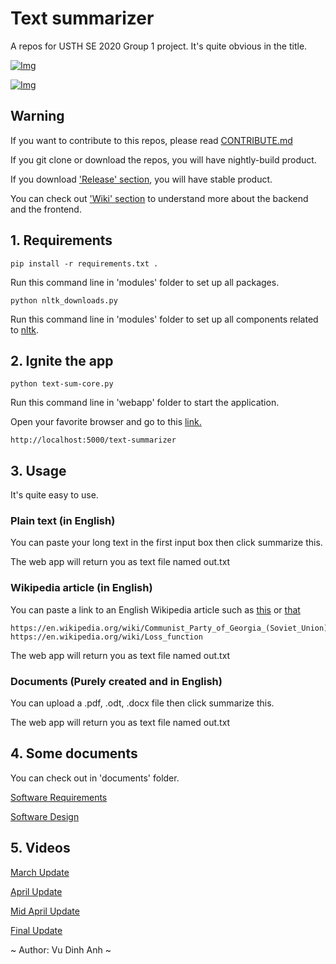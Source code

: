 # Text summarizer
A repos for USTH SE 2020 Group 1 project. It's quite obvious in the title.

[![Img](https://img.shields.io/badge/Python-3-green)](https://www.python.org/downloads/)

[![Img](https://img.shields.io/badge/License-TheUnlicense-yellow)](https://unlicense.org/)

## Warning
If you want to contribute to this repos, please read [CONTRIBUTE.md](https://github.com/dinhanhx/text-summarizer/blob/master/CONTRIBUTE.md)

If you git clone or download the repos, you will have nightly-build product.

If you download ['Release' section](https://github.com/dinhanhx/text-summarizer/releases), you will have stable product.

You can check out ['Wiki' section](https://github.com/dinhanhx/text-summarizer/wiki) to understand more about the backend and the frontend.
## 1. Requirements
```
pip install -r requirements.txt .
```
Run this command line in 'modules' folder to set up all packages.

```
python nltk_downloads.py
```
Run this command line in 'modules' folder to set up all components related to [nltk](https://www.nltk.org/).

## 2. Ignite the app
```
python text-sum-core.py
```
Run this command line in 'webapp' folder to start the application.

Open your favorite browser and go to this [link.](http://localhost:5000/text-summarizer)
```
http://localhost:5000/text-summarizer
```

## 3. Usage
It's quite easy to use.
### Plain text (in English)
You can paste your long text in the first input box then click summarize this.

The web app will return you as text file named out.txt
### Wikipedia article (in English)
You can paste a link to an English Wikipedia article such as [this](https://en.wikipedia.org/wiki/Loss_function) or [that](https://en.wikipedia.org/wiki/Communist_Party_of_Georgia_(Soviet_Union))
```
https://en.wikipedia.org/wiki/Communist_Party_of_Georgia_(Soviet_Union)
https://en.wikipedia.org/wiki/Loss_function
```
The web app will return you as text file named out.txt
### Documents (Purely created and in English)
You can upload a .pdf, .odt, .docx file then click summarize this.

The web app will return you as text file named out.txt

## 4. Some documents
You can check out in 'documents' folder.

[Software Requirements](https://docs.google.com/document/d/1JPUjkj7WB9qNS9bpn55QV00t1JlRpcWaTEJ1eBziqg0/)

[Software Design](https://docs.google.com/document/d/108BHsuCUpyInWNZPYqluplRkP0l9gAbkfa2SGPCXjkk/)

## 5. Videos
[March Update](https://youtu.be/UZ9a2ci0-4Q)

[April Update](https://youtu.be/4AlDmCvgi20)

[Mid April Update](https://youtu.be/qH50rilTa6E)

[Final Update]()

~ Author: Vu Dinh Anh ~
